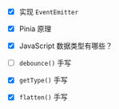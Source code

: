 - [x] 实现 `EventEmitter`

- [x] Pinia 原理

- [x] JavaScript 数据类型有哪些？

- [ ] `debounce()`  手写

- [x] `getType()` 手写

- [x] `flatten()` 手写

